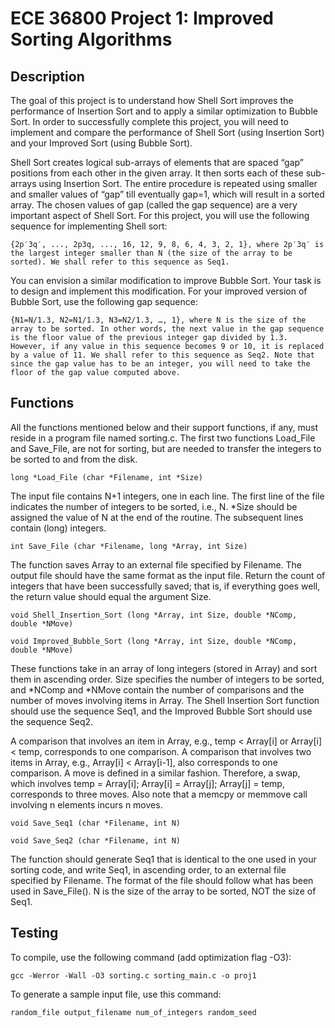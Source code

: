 # ECE 36800 Project 1: Improved Sorting Algorithms

## Description
The goal of this project is to understand how Shell Sort improves the performance of Insertion Sort and to apply a similar optimization to Bubble Sort. In order to successfully complete this project, you will need to implement and compare the performance of Shell Sort (using Insertion Sort) and your Improved Sort (using Bubble Sort).

Shell Sort creates logical sub-arrays of elements that are spaced “gap” positions from each other in the given array. It then sorts each of these sub-arrays using Insertion Sort. The entire procedure is repeated using smaller and smaller values of “gap” till eventually gap=1, which will result in a sorted array. The chosen values of gap (called the gap sequence) are a very important aspect of Shell Sort. For this project, you will use the following sequence for implementing Shell sort:
```
{2p′3q′, ..., 2p3q, ..., 16, 12, 9, 8, 6, 4, 3, 2, 1}, where 2p′3q′ is the largest integer smaller than N (the size of the array to be sorted). We shall refer to this sequence as Seq1. 
```

You can envision a similar modification to improve Bubble Sort. Your task is to design and implement this modification. For your improved version of Bubble Sort, use the following gap sequence:
```
{N1=N/1.3, N2=N1/1.3, N3=N2/1.3, …, 1}, where N is the size of the array to be sorted. In other words, the next value in the gap sequence is the floor value of the previous integer gap divided by 1.3. However, if any value in this sequence becomes 9 or 10, it is replaced by a value of 11. We shall refer to this sequence as Seq2. Note that since the gap value has to be an integer, you will need to take the floor of the gap value computed above. 
```

## Functions
All the functions mentioned below and their support functions, if any, must reside in a program file named sorting.c. The first two functions Load_File and Save_File, are not for sorting, but are needed to transfer the integers to be sorted to and from the disk.

```
long *Load_File (char *Filename, int *Size)
```
The input file contains N+1 integers, one in each line. The first line of the file indicates the number of integers to be sorted, i.e., N. *Size should be assigned the value of N at the end of the routine. The subsequent lines contain (long) integers.

```
int Save_File (char *Filename, long *Array, int Size)
```
The function saves Array to an external file specified by Filename. The output file should have the same format as the input file. Return the count of integers that have been successfully saved; that is, if everything goes well, the return value should equal the argument Size. 

```
void Shell_Insertion_Sort (long *Array, int Size, double *NComp, double *NMove)
```
```
void Improved_Bubble_Sort (long *Array, int Size, double *NComp, double *NMove)
```
These functions take in an array of long integers (stored in Array) and sort them in ascending order. Size specifies the number of integers to be sorted, and *NComp and *NMove contain the number of comparisons and the number of moves involving items in Array. The Shell Insertion Sort function should use the sequence Seq1, and the Improved Bubble Sort should use the sequence Seq2.

A comparison that involves an item in Array, e.g., temp < Array[i] or Array[i] < temp, corresponds to one comparison. A comparison that involves two items in Array, e.g., Array[i] < Array[i-1], also corresponds to one comparison. A move is defined in a similar fashion. Therefore, a swap, which involves temp = Array[i]; Array[i] = Array[j]; Array[j] = temp, corresponds to three moves. Also note that a memcpy or memmove call involving n elements incurs n moves.

```
void Save_Seq1 (char *Filename, int N)
```
```
void Save_Seq2 (char *Filename, int N)
```
The function should generate Seq1 that is identical to the one used in your sorting code, and write Seq1, in ascending order, to an external file specified by Filename. The format of the file should follow what has been used in Save_File(). N is the size of the array to be sorted, NOT the size of Seq1.

## Testing
To compile, use the following command (add optimization flag -O3):
```
gcc -Werror -Wall -O3 sorting.c sorting_main.c -o proj1
```

To generate a sample input file, use this command:
```
random_file output_filename num_of_integers random_seed
```


